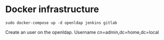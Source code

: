 Docker infrastructure
=====================

```
sudo docker-compose up -d openldap jenkins gitlab
```

Create an user on the openldap. Username cn=admin,dc=home,dc=local
